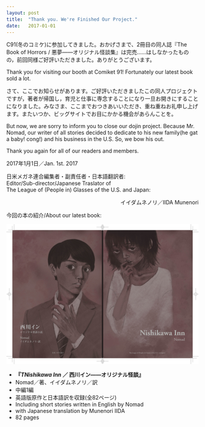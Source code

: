 ```yaml
---
layout: post
title:  "Thank you. We're Finished Our Project."
date:   2017-01-01
---
```


<p class="intro">C91(冬のコミケ)に参加してきました。おかげさまで、2冊目の同人誌『The Book of Horrors / 悪夢——オリジナル怪談集』は完売……はしなかったものの，前回同様ご好評いただきました。ありがとうございます。</p>

<p class="intro">Thank you for visiting our booth at Comiket 91! Fortunately our latest book sold a lot.</p>

<p class="intro">さて、ここでお知らせがあります。ご好評いただきましたこの同人プロジェクトですが，著者が帰国し，育児と仕事に専念することになり一旦お開きにすることになりました。みなさま、ここまでおつきあいいただき、重ね重ねお礼申し上げます。またいつか、ビッグサイトでお目にかかる機会があらんことを。</p>

<p class="intro">But now, we are sorry to inform you to close our dojin project. Because Mr. Nomad, our writer of all stories decided to dedicate to his new family(he gat a baby! cong!) and his business in the U.S. So, we bow his out. 

Thank you again for all of our readers and members.</p>

2017年1月1日／Jan. 1st. 2017

日米メガネ連合編集者・副責任者・日本語翻訳者:<br>
Editor/Sub-director/Japanese Traslator of<br>
The League of (People in) Glasses of the U.S. and Japan:<br>

<div style="text-align: right;">
イイダムネノリ／IIDA Munenori
</div>

今回の本の紹介/About our latest book:

<div style="text-align: center;"><img src="/assets/img/161212_nishikawainn_H1H4.jpg" /></div>

- <strong>『<i>TNishikawa Inn</i> ／ 西川イン——オリジナル怪談』</strong>
- Nomad／著、イイダムネノリ／訳
- 中編1編
- 英語版原作と日本語訳を収録(全82ページ)
- Including short stories written in English by Nomad
- with Japanese translation by Munenori IIDA
- 82 pages
